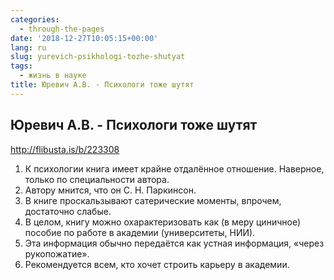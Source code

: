```yaml
---
categories:
  - through-the-pages
date: '2018-12-27T10:05:15+00:00'
lang: ru
slug: yurevich-psikhologi-tozhe-shutyat
tags:
  - жизнь в науке
title: Юревич А.В. - Психологи тоже шутят
---
```


## Юревич А.В. - Психологи тоже шутят

<http://flibusta.is/b/223308>

<!--more-->

1. К психологии книга имеет крайне отдалённое отношение. Наверное, только по специальности автора.
2. Автору мнится, что он С. Н. Паркинсон.
3. В книге проскальзывают сатерические моменты, впрочем, достаточно слабые.
4. В целом, книгу можно охарактеризовать как (в меру циничное) пособие по работе в академии (университеты, НИИ).
5. Эта информация обычно передаётся как устная информация, «через рукопожатие».
6. Рекомендуется всем, кто хочет строить карьеру в академии.